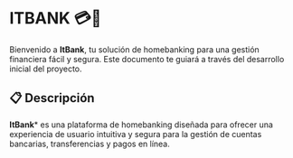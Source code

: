 # ITBANK 💳🏦

Bienvenido a **ItBank**, tu solución de homebanking para una gestión financiera fácil y segura. Este documento te guiará a través del desarrollo inicial del proyecto.

## 📋 Descripción

**ItBank*** es una plataforma de homebanking diseñada para ofrecer una experiencia de usuario intuitiva y segura para la gestión de cuentas bancarias, transferencias y pagos en línea.
